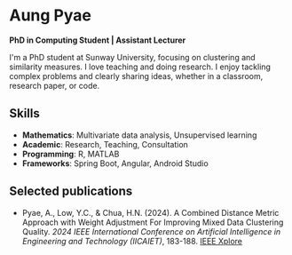 # Aung Pyae
**PhD in Computing Student | Assistant Lecturer**

I'm a PhD student at Sunway University, focusing on clustering and similarity measures. I love teaching and doing research. I enjoy tackling complex problems and clearly sharing ideas, whether in a classroom, research paper, or code.

## Skills
- **Mathematics**: Multivariate data analysis, Unsupervised learning
- **Academic**: Research, Teaching, Consultation
- **Programming**: R, MATLAB
- **Frameworks**: Spring Boot, Angular, Android Studio

## Selected publications
- Pyae, A., Low, Y.C., & Chua, H.N. (2024). A Combined Distance Metric Approach with Weight Adjustment For Improving Mixed Data Clustering Quality. *2024 IEEE International Conference on Artificial Intelligence in Engineering and Technology (IICAIET)*, 183-188. [IEEE Xplore](https://doi.org/10.1109/IICAIET62352.2024.10730392)